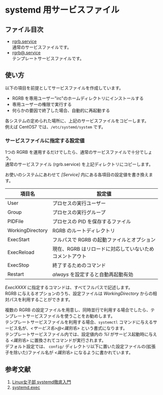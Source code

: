 systemd 用サービスファイル
==========================

ファイル目次
------------

* [rgrb.service](rgrb.service)  
通常のサービスファイルです。
* [rgrb@.service](rgrb@.service)  
テンプレートサービスファイルです。

使い方
------

以下の項目を前提としてサービスファイルを作成しています。

* RGRB を専用ユーザー"irc"のホームディレクトリにインストールする
* 専用ユーザーの権限で実行する
* 何らかの要因で終了した場合、自動的に再起動する

各システムの定められた場所に、上記のサービスファイルをコピーします。  
例えば CentOS7 では、`/etc/systemd/system` です。

### サービスファイルに指定する設定値

1つの RGRB を運用するだけでしたら、通常のサービスファイルで十分でしょう。  
通常のサービスファイル (rgrb.service) を上記ディレクトリにコピーします。

お使いのシステムにあわせて *[Service]* 内にある各項目の設定値を書き換えます。

| 項目名 | 設定値 |
| ------ | ------ |
|User|プロセスの実行ユーザー|
|Group|プロセスの実行グループ|
|PIDFile|プロセスの PID を保存するファイル|
|WorkingDirectory|RGRB のルートディレクトリ|
|ExecStart|フルパスで RGRB の起動ファイルとオプション|
|ExecReload|現在、RGRB はリロードに対応していないためコメントアウト|
|ExecStop|終了するためのコマンド|
|Restart|*always* を設定すると自動再起動有効|

*ExecXXXX* に指定するコマンドは、すべてフルパスで記述します。  
RGRB に与えるオプションのうち、設定ファイルは *WorkingDirectory* からの相対パスを利用することができます。

複数の RGRB の設定ファイルを用意し、同時並行で利用する場合でしたら、テンプレートサービスファイルを使うことをお勧めします。  
テンプレートサービスファイルを利用する場合、```systemctl``` コマンドに与えるサービス名が、*<サービス名>@<識別名>* という書式になります。  
テンプレートサービスファイル内では、設定値内の *%I* がサービス起動時に与える *<識別名>* に置換されてコマンドが実行されます。  
デフォルト設定では、 ```config/``` ディレクトリ以下に置いた設定ファイルの(拡張子を除いた)ファイル名が *<識別名>* になるように書かれています。

参考文献
--------

1. [Linux女子部 systemd徹底入門](http://www.slideshare.net/enakai/linux-27872553)
1. [systemd.exec](http://www.freedesktop.org/software/systemd/man/systemd.exec.html)
